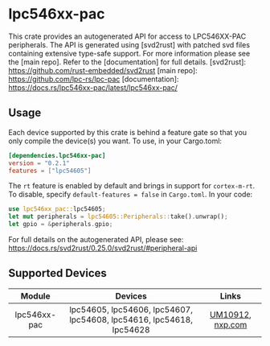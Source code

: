 # lpc546xx-pac
This crate provides an autogenerated API for access to LPC546XX-PAC peripherals.
The API is generated using [svd2rust] with patched svd files containing
extensive type-safe support. For more information please see the [main repo].
Refer to the [documentation] for full details.
[svd2rust]: https://github.com/rust-embedded/svd2rust
[main repo]: https://github.com/lpc-rs/lpc-pac
[documentation]: https://docs.rs/lpc546xx-pac/latest/lpc546xx-pac/
## Usage
Each device supported by this crate is behind a feature gate so that you only
compile the device(s) you want. To use, in your Cargo.toml:
```toml
[dependencies.lpc546xx-pac]
version = "0.2.1"
features = ["lpc54605"]
```
The `rt` feature is enabled by default and brings in support for `cortex-m-rt`.
To disable, specify `default-features = false` in `Cargo.toml`.
In your code:
```rust
use lpc546xx_pac::lpc54605;
let mut peripherals = lpc54605::Peripherals::take().unwrap();
let gpio = &peripherals.gpio;
```
For full details on the autogenerated API, please see:
https://docs.rs/svd2rust/0.25.0/svd2rust/#peripheral-api
## Supported Devices
| Module | Devices | Links |
|:------:|:-------:|:-----:|
| lpc546xx-pac | lpc54605, lpc54606, lpc54607, lpc54608, lpc54616, lpc54618, lpc54628 | [UM10912](https://www.nxp.com/webapp/Download?colCode=UM10912), [nxp.com](https://www.nxp.com/products/processors-and-microcontrollers/arm-microcontrollers/general-purpose-mcus/lpc54000-cortex-m4-/power-efficient-microcontrollers-mcus-with-advanced-peripherals-based-on-arm-cortex-m4-core:LPC546XX) |
